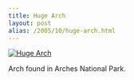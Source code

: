 ```yaml
---
title: Huge Arch
layout: post
alias: /2005/10/huge-arch.html
---
```


[![Huge Arch](http://static.flickr.com/31/48880965_629be22bc2.jpg)](http://www.flickr.com/photos/scelfo/48880965/)

Arch found in Arches National Park.
